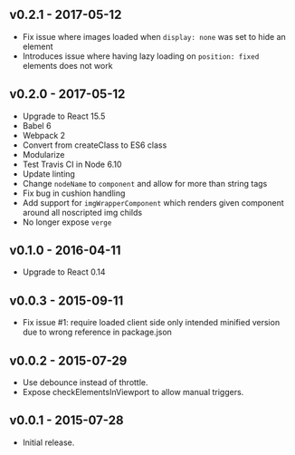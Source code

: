 ## v0.2.1 - 2017-05-12

- Fix issue where images loaded when `display: none` was set to hide an element
- Introduces issue where having lazy loading on `position: fixed` elements does not work


## v0.2.0 - 2017-05-12

- Upgrade to React 15.5
- Babel 6
- Webpack 2
- Convert from createClass to ES6 class
- Modularize
- Test Travis CI in Node 6.10
- Update linting
- Change `nodeName` to `component` and allow for more than string tags
- Fix bug in cushion handling
- Add support for `imgWrapperComponent` which renders given component around all noscripted img childs
- No longer expose `verge`


## v0.1.0 - 2016-04-11

- Upgrade to React 0.14


## v0.0.3 - 2015-09-11

- Fix issue #1: require loaded client side only intended minified version due to wrong reference in package.json


## v0.0.2 - 2015-07-29

- Use debounce instead of throttle.
- Expose checkElementsInViewport to allow manual triggers.


## v0.0.1 - 2015-07-28

- Initial release.
